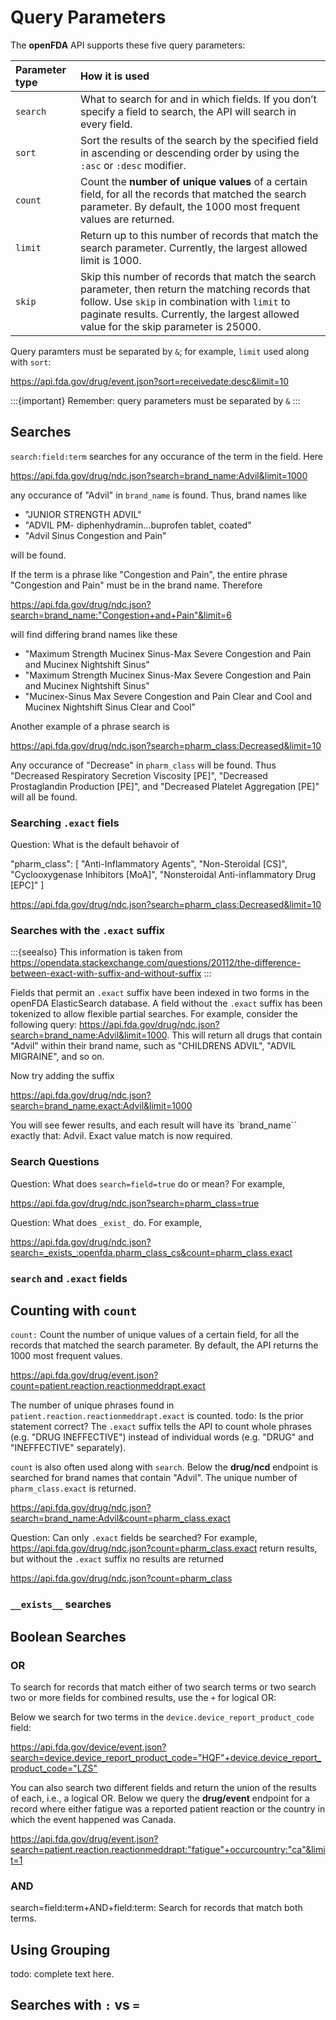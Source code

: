 # Query Parameters

The **openFDA** API supports these five query parameters:

| Parameter type | How it is used                                                                                                              |
|:---------|:---------------------------------------------------------------------------------------------------------------------------------|
|`search`| What to search for and in which fields. If you don’t specify a field to search, the API will search in every field.|
|`sort`| Sort the results of the search by the specified field in ascending or descending order by using the `:asc` or `:desc` modifier. |
|`count`| Count the **number of unique values** of a certain field, for all the records that matched the search parameter. By default, the 1000 most frequent values are returned. |
|`limit`| Return up to this number of records that match the search parameter. Currently, the largest allowed limit is 1000. |
|`skip`| Skip this number of records that match the search parameter, then return the matching records that follow. Use `skip` in combination with `limit` to paginate results. Currently, the largest allowed value for the skip parameter is 25000. |

Query paramters must be separated by `&`; for example, `limit` used along with `sort`:

<https://api.fda.gov/drug/event.json?sort=receivedate:desc&limit=10>

:::{important}
Remember: query parameters must be separated by `&`
:::

## Searches

`search:field:term` searches for any occurance of the term in the field. Here

<https://api.fda.gov/drug/ndc.json?search=brand_name:Advil&limit=1000>

any occurance of "Advil" in `brand_name` is found. Thus, brand names like

- "JUNIOR STRENGTH ADVIL"
- "ADVIL PM- diphenhydramin…buprofen tablet, coated"
- "Advil Sinus Congestion and Pain"

will be found.

If the term is a phrase like "Congestion and Pain", the entire phrase "Congestion and Pain" must be in the brand name. Therefore

<https://api.fda.gov/drug/ndc.json?search=brand_name:"Congestion+and+Pain"&limit=6>

will find differing brand names like these

- "Maximum Strength Mucinex Sinus-Max Severe Congestion and Pain and Mucinex Nightshift Sinus"
- "Maximum Strength Mucinex Sinus-Max Severe Congestion and Pain and Mucinex Nightshift Sinus"
- "Mucinex-Sinus Max Severe Congestion and Pain Clear and Cool and Mucinex Nightshift Sinus Clear and Cool"

Another example of a phrase search is

<https://api.fda.gov/drug/ndc.json?search=pharm_class:Decreased&limit=10>

Any occurance of "Decrease" in `pharm_class` will be found. Thus "Decreased Respiratory Secretion Viscosity [PE]",  "Decreased Prostaglandin Production [PE]",
and "Decreased Platelet Aggregation [PE]" will all be found.

### Searching `.exact` fiels

Question: What is the default behavoir of

 "pharm_class": [
        "Anti-Inflammatory Agents",
        "Non-Steroidal [CS]",
        "Cyclooxygenase Inhibitors [MoA]",
        "Nonsteroidal Anti-inflammatory Drug [EPC]"
      ]

<https://api.fda.gov/drug/ndc.json?search=pharm_class:Decreased&limit=10>

### Searches with the `.exact` suffix

:::{seealso}
This information is taken from <https://opendata.stackexchange.com/questions/20112/the-difference-between-exact-with-suffix-and-without-suffix>
:::

Fields that permit an `.exact` suffix have been indexed in two forms in the openFDA ElasticSearch database. A field without the `.exact` suffix has been tokenized to
allow flexible partial searches. For example, consider the following query: <https://api.fda.gov/drug/ndc.json?search=brand_name:Advil&limit=1000>. This will return all
drugs that contain "Advil" within their brand name, such as "CHILDRENS ADVIL", "ADVIL MIGRAINE", and so on.

Now try adding the suffix

<https://api.fda.gov/drug/ndc.json?search=brand_name.exact:Advil&limit=1000>

You will see fewer results, and each result will have its `brand_name`` exactly that: Advil. Exact value match is now required.



### Search Questions

Question: What does `search=field=true` do or mean?  For example,

<https://api.fda.gov/drug/ndc.json?search=pharm_class=true>

Question: What does `_exist_` do. For example,

<https://api.fda.gov/drug/ndc.json?search=_exists_:openfda.pharm_class_cs&count=pharm_class.exact>

### `search` and `.exact` fields

## Counting with `count` 

`count:` Count the number of unique values of a certain field, for all the records that matched the
 search parameter. By default, the API returns the 1000 most frequent values.

<https://api.fda.gov/drug/event.json?count=patient.reaction.reactionmeddrapt.exact>

The number of unique phrases found in `patient.reaction.reactionmeddrapt.exact` is counted. todo: Is the prior statement
correct?  The `.exact` suffix tells the API to count whole phrases (e.g. "DRUG INEFFECTIVE") instead of individual words
(e.g. "DRUG" and "INEFFECTIVE" separately).

`count` is also often used along with `search`. Below the **drug/ncd** endpoint is searched for brand names that contain "Advil". The unique number of `pharm_class.exact` is returned.

<https://api.fda.gov/drug/ndc.json?search=brand_name:Advil&count=pharm_class.exact>

Question: Can only `.exact` fields be searched? For example, <https://api.fda.gov/drug/ndc.json?count=pharm_class.exact> return results, but without the `.exact` suffix no results are returned

<https://api.fda.gov/drug/ndc.json?count=pharm_class>


### `__exists__` searches

## Boolean Searches

### OR

To search for records that match either of two search terms or two search two or more fields for combined results, use the `+` for logical OR:

Below we search for two terms in the `device.device_report_product_code` field:

<https://api.fda.gov/device/event.json?search=device.device_report_product_code="HQF"+device.device_report_product_code="LZS">

You can also search two different fields and return the union of the results of each, i.e.,  a logical OR. Below we query the
**drug/event** endpoint for a record where either fatigue was a reported patient reaction or the country in which the event happened was Canada.

<https://api.fda.gov/drug/event.json?search=patient.reaction.reactionmeddrapt:"fatigue"+occurcountry:"ca"&limit=1>

### AND

search=field:term+AND+field:term: Search for records that match both terms.

## Using Grouping

todo: complete text here.

## Searches with `:` vs `=`

